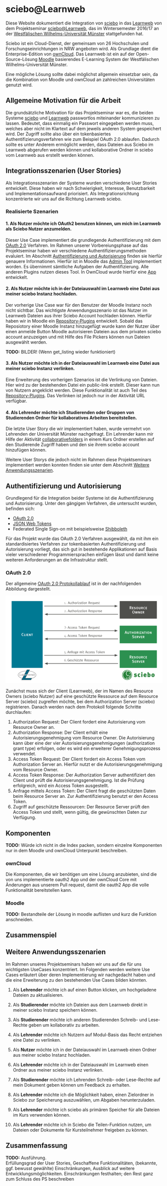 # sciebo@Learnweb
Diese Website dokumentiert die Integration von [sciebo](https://www.sciebo.de/) in das [Learnweb](https://www.uni-muenster.de/LearnWeb/learnweb2/)
von dem Projektseminar [sciebo@Learnweb](https://www.wi.uni-muenster.de/de/studierende/lehrangebot/227197), das im Wintersemester 2016/17 an der [Westfälischen Wilhelms-Universität Münster](http://www.uni-muenster.de/) stattgefunden hat.

Sciebo ist ein Cloud-Dienst, der gemeinsam von 26 Hochschulen und Forschungseinrichtungen in NRW angeboten wird. Als Grundlage dient die Enterprise-Edition von [ownCloud](https://owncloud.org/).
Das Learnweb ist ein auf der Open-Source-Lösung [Moodle](https://moodle.org/) basierendes E-Learning System der Westfälischen Wilhelms-Universität Münster.

Eine mögliche Lösung sollte dabei möglichst allgemein einsetzbar sein, da die Kombination von Moodle und ownCloud an zahlreichen Universitäten genutzt wird.

## Allgemeine Motivation für die Arbeit
Die grundsätzliche Motivation für das Projektseminar war es, die beiden Systeme [sciebo](https://www.sciebo.de/) und [Learnweb](https://www.uni-muenster.de/LearnWeb/learnweb2/) passwortlos miteinander kommunizieren zu lassen. 
Bedeutet, dass einmalig ein Passwort eingegeben werden muss, welches aber nicht im Klartext auf dem jeweils anderen System gespeichert wird. Der Zugriff sollte also über ein tokenbasiertes Authentifizierungsverfahren wie zum Beispiel OAuth 2.0 ablaufen. 
Dadurch sollte es unter Anderem ermöglicht werden, dass Dateien aus Sciebo im Learnweb abgerufen werden können und kollaborative Ordner in sciebo vom Learnweb aus erstellt werden können.

## Integrationsszenarien (User Stories)
Als Integrationsszenarien der Systeme wurden verschiedene User Stories entwickelt.
Diese haben wir nach Schwierigkeit, Interesse, Benutzbarkeit und Implementationsaufwand priorisiert.
Als Integrationsrichtung konzentrierte wir uns auf die Richtung Learnweb <i class="fa fa-long-arrow-right" aria-hidden="true"></i> sciebo.
### Realisierte Szenarien

#### 1. Als **Nutzer** möchte ich OAuth2 benutzen können, um mich im Learnweb als Sciebo Nutzer anzumelden.

Dieser Use Case implementiert die grundlegende Authentifizierung mit dem [OAuth 2.0](https://oauth.net/2/) Verfahren.
Im Rahmen unserer Vorbereiungsphase auf das Projektseminar haben wir verschiedene Authentifizierungsmethoden evaluiert. Im Abschnitt
 [Authentifizierung und Autorisierung](#authentifizierung-und-autorisierung) finden sie hierfür genauere Informationen. Hierfür ist in Moodle das
 [Admin Tool](/moodle/admin-tool.md) implementiert worden. Es übernimmt sämtliche Aufgaben der Authentifizierung. Alle anderen Plugins nutzen dieses Tool.
 In OwnCloud wurde hierfür eine [App](/owncloud/technische-umsetzung.md) entwickelt.

#### 2. Als **Nutzer** möchte ich in der Dateiauswahl im Learnweb eine Datei aus meiner sciebo Instanz hochladen.

Der vorherige Use Case war für den Benutzer der Moodle Instanz noch nicht sichtbar. Das wichtigste Anwendungsszenario ist das Nutzer im Learnweb Dateien aus ihrer
Sciebo Account hochladen können. Hierfür haben wir in Moodle ein [Repository-Plugins](/moodle/repository.md) entwickelt. Sobald das Reposiotory einer Moodle
Instanz hinzugefügt wurde kann der Nutzer über einen anmelde Button Moodle autorisieren Dateien aus dem privaten sciebo account anzuzeigen
und mit Hilfe des File Pickers können nun Dateien ausgewählt werden.
<div class="alert alert-danger">
  <strong>TODO:</strong> BILDER! (Wenn get_listing wieder funktioniert)
</div>

#### 3. Als **Nutzer** möchte ich in der Dateiauswahl im Learnweb eine Datei aus meiner sciebo Instanz verlinken.

Eine Erweiterung des vorherigen Szenarios ist die Verlinkung von Dateien. Hier wird zu der bestehenden Datei ein public-link erstellt.
Dieser kann nun von Nutzern angeklickt werden. Diese Funktionalität ist auch Teil des [Repository-Plugins](/moodle/repository.md). Das Verlinken ist
jedoch nur in der Aktivität URL verfügbar.

#### 4. Als **Lehrender** möchte ich Studierenden oder Gruppen von Studierenden Ordner für kollaboratives Arbeiten bereitstellen.

Die letzte User Story die wir implementiert haben, wurde vermehrt von Lehrenden der Universität Münster nachgefragt. Ein Lehrender kann mir Hilfe der
Aktivität [collaborativefolders](/moodle/activity.md) in einem Kurs Ordner erstellen auf den Studierende Zugriff haben und den sie ihrem sciebo account hinzufügen können.

Weitere User Storys die jedoch nicht im Rahmen diese Projektseminars implementiert werden konnten finden sie unter dem Abschnitt
[Weitere Anwendungsszenarien](#weitere-anwendungsszenarien).
## Authentifizierung und Autorisierung
Grundlegend für die Integration beider Systeme ist die Authentifizierung und Autorisierung. Unter den gängigen Verfahren, die untersucht wurden, befinden sich:

* [OAuth 2.0](https://oauth.net/2/)
* [JSON Web Tokens](https://jwt.io/)
* Federated Single Sign-on mit beispielsweise [Shibboleth](https://shibboleth.net/)

Für das Projekt wurde das OAuth 2.0 Verfahren ausgewählt, da mit ihm ein standardisiertes Verfahren zur tokenbasierten Authentifizierung und
Autorisierung vorliegt, das sich gut in bestehende Applikationen auf Basis vieler verschiedener Programmiersprachen einfügen lässt und damit keine weiteren Anforderungen an die Infrastruktur stellt.

### OAuth 2.0
Der allgemeine [OAuth 2.0 Protokollablauf](https://tools.ietf.org/html/rfc6749#section-1.2) ist in der nachfolgenden Abbildung dargestellt.

![Authorization Code Flow](images/oauth-allgemein.svg)

Zunächst muss sich der Client (Learnweb), der im Namen des Resource Owners (sciebo Nutzer) auf eine geschützte Ressource auf dem Resource Server (sciebo) zugreifen möchte,
bei dem Authorization Server (sciebo) registrieren. Danach werden nach dem Protokoll folgende Schritte durchlaufen:

1. Authorization Request: Der Client fordert eine Autorisierung vom Resource Owner an.
2. Authorization Response: Der Client erhält eine Autorisierungsgenehmigung vom Resource Owner. Die Autorisierung kann über eine
der vier Autorisierungsgenehmigungen (authorization grant type) erfolgen, oder es wird ein erweiterer Genehmigungsprozess verwendet.
3. Access Token Request: Der Client fordert ein Access Token vom Authorization Server an. Hierfür nutzt er die Autorisierungsgenehmigung vom Resource Owner.
4. Access Token Response: Der Authorization Server authentifiziert den Client und prüft die Autorisierungsgenehmigung. Ist die Prüfung erfolgreich, wird ein Access Token ausgestellt.
5. Anfrage mittels Access Token: Der Client fragt die geschützten Daten beim Resource Server an. Zur Authentifizierung benutzt er den Access Token.
6. Zugriff auf geschützte Ressourcen: Der Resource Server prüft den Access Token und stellt, wenn gültig, die gewünschten Daten zur Verfügung.

## Komponenten
<div class="alert alert-danger">
  <strong>TODO:</strong> Würde ich nicht in die Index packen, sondern einzelne Komponenten nur in dem Moodle und ownCloud Unterpunkt beschreiben.
</div>

### ownCloud

Die Komponenten, die wir benötigen um eine Lösung anzubieten, sind die von uns implementierte oauth2 App und der ownCloud Core mit Änderungen aus unserem Pull request, damit die oauth2 App die volle Funktionalität bereitstellen kann.

### Moodle

<div class="alert alert-danger">
  <strong>TODO:</strong> Bestandteile der Lösung in moodle auflisten und kurz die Funktion anschneiden.
</div>

## Zusammenspiel


## Weitere Anwendungsszenarien

Im Rahmen unseres Projektseminars haben wir uns auf die für uns wichtigsten UseCases konzentriert. Im Folgenden werden weitere Use Cases erläutert
über deren Implementierung wir nachgedacht haben und die eine Erweiterung zu den bestehenden Use Cases bilden könnten.

1. Als **Lehrender** möchte ich auf einen Button klicken, um hochgeladene Dateien zu aktualisieren.

2. Als **Studierender** möchte ich Dateien aus dem Learnweb direkt in meiner sciebo Instanz speichern können.

3. Als **Studierender** möchte ich anderen Studierenden Schreib- und Lese-Rechte geben um kollaborativ zu arbeiten.

4. Als **Lehrender** möchte ich Nutzern auf Modul-Basis das Recht entziehen eine Datei zu verlinken.

5. Als **Nutzer** möchte ich in der Dateiauswahl im Learnweb einen Ordner aus meiner sciebo Instanz hochladen.

6. Als **Lehrender** möchte ich in der Dateiauswahl im Learnweb einen Ordner aus meiner sciebo Instanz verlinken.

7. Als **Studierender** möchte ich Lehrenden Schreib- oder Lese-Rechte auf mein Dokument geben können um Feedback zu erhalten.

8. Als **Lehrender** möchte ich die Möglichkeit haben, einen Zielordner in Sciebo zur Speicherung auszuwählen, um Abgaben herunterzuladen.

9. Als **Lehrender** möchte ich sciebo als primären Speicher für alle Dateien im Kurs verwenden können.

10. Als **Lehrender** möchte ich in Sciebo die Teilen-Funktion nutzen, um Dateien oder Dokumente für Kursteilnehmer freigeben zu können.

## Zusammenfassung
<div class="alert alert-danger">
  <strong>TODO:</strong> Ausführung.
</div>
Erfüllungsgrad der User Stories, Geschaffene Funktionalitäten, (bekannte, ggf. bewusst gewählte) Einschränkungen, Ausblick auf weitere Entwicklungsmöglichkeiten. Einschränkungen festhalten; den Rest ganz zum Schluss des PS beschreiben
